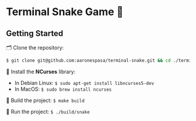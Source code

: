 # Terminal Snake Game 🐍

## Getting Started
🗂 Clone the repository: 
```sh
$ git clone git@github.com:aaronespasa/terminal-snake.git && cd ./terminal-snake
```

🔽 Install the **NCurses** library:
- In Debian Linux: `$ sudo apt-get install libncurses5-dev`
- In MacOS: `$ sudo brew install ncurses`

🔨 Build the project: `$ make build`

🎉 Run the project: `$ ./build/snake`
